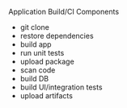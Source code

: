 Application Build/CI Components
- git clone
- restore dependencies
- build app
- run unit tests
- upload package
- scan code
- build DB
- build UI/integration tests
- upload artifacts
